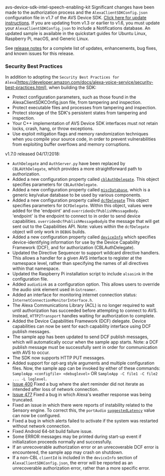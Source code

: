 avs-device-sdk-intel-speech-enabling-kit
Significant changes have been made to the authorization process and the `AlexaClientSDKConfig.json` configuration file in v1.7 of the AVS Device SDK. [Click here for update instructions](https://github.com/alexa/avs-device-sdk/wiki/Code-Based-Linking----Configuration-Update-Guide).
If you are updating from v1.3 or earlier to v1.6, you must update your `AlexaClientSDKConfig.json` to include a Notifications database. An updated sample is available in the quickstart guides for Ubuntu Linux, Raspberry Pi, macOS, and Generic Linux.

See [release notes](https://github.com/alexa/avs-device-sdk#release-notes-and-known-issues) for a complete list of updates, enhancements, bug fixes, and known issues for this release.
### Security Best Practices

In addition to adopting the `Security Best Practices for Alexa`[https://developer.amazon.com/docs/alexa-voice-service/security-best-practices.html], when building the SDK:

* Protect configuration parameters, such as those found in the AlexaClientSDKCOnfig.json file, from tampering and inspection.
* Protect executable files and processes from tampering and inspection.
* Protect storage of the SDK's persistent states from tampering and inspection.
* Your C++ implementation of AVS Device SDK interfaces must not retain locks, crash, hang, or throw exceptions.
* Use exploit mitigation flags and memory randomization techniques when you compile your source code, in order to prevent vulnerabilities from exploiting buffer overflows and memory corruptions.

v1.7.0 released 04/17/2018:
* `AuthDelegate` and `AuthServer.py` have been replaced by `CBLAUthDelegate`, which provides a more straightforward path to authorization.
* Added a new configuration property called [`cblAuthDelegate`](https://github.com/alexa/avs-device-sdk/blob/master/Integration/AlexaClientSDKConfig.json#L2). This object specifies parameters for `CBLAuthDelegate`.
* Added a new configuration property called [`miscDatabase`](https://github.com/alexa/avs-device-sdk/blob/master/Integration/AlexaClientSDKConfig.json#L34), which is a generic key/value database to be used by various components.
* Added a new configuration property called [`dcfDelegate`](https://github.com/alexa/avs-device-sdk/blob/master/Integration/AlexaClientSDKConfig.json#L17) This object specifies parameters for `DCFDelegate`. Within this object, values were added for the 'endpoint' and `overridenDcfPublishMessageBody`. 'endpoint' is the endpoint to connect to in order to send device capabilities. `overridenDcfPublishMessageBody`is the message that will get sent out to the Capabilities API. Note: values within the `dcfDelegate` object will only work in `DEBUG` builds.
* Added a new configuration property called [`deviceInfo`](https://github.com/alexa/avs-device-sdk/blob/master/Integration/AlexaClientSDKConfig.json#L9) which specifies device-identifying information for use by the Device Capability Framework (DCF), and for authorization (CBLAuthDelegate).
* Updated the Directive Sequencer to support wildcard directive handlers. This allows a handler for a given AVS interface to register at the namespace level, rather than specifying the names of all directives within that namespace.
* Updated the Raspberry Pi installation script to include `alsasink` in the configuration file.
* Added `audioSink` as a configuration option. This allows users to override the audio sink element used in `Gstreamer`.
* Added an interface for monitoring internet connection status: `InternetConnectionMonitorInterface.h`.
* The Alexa Communications Library (ACL) is no longer required to wait until authorization has succeeded before attempting to connect to AVS. Instead, `HTTP2Transport` handles waiting for authorization to complete.
* Added the Device Capabilities Framework (DCF) delegate. Device capabilities can now be sent for each capability interface using DCF publish messages.
* The sample app has been updated to send DCF publish messages, which will automatically occur when the sample app starts. Note: a DCF publish message must be successfully sent in order for communication with AVS to occur.
* The SDK now supports HTTP PUT messages.
* Added support for opt-arg style arguments and multiple configuration files. Now, the sample app can be invoked by either of these commands: `SampleApp <configfile> <debuglevel>` OR `SampleApp -C file1 -C file2 ... -L loglevel`.
* [Issue 400](https://github.com/alexa/avs-device-sdk/issues/400) Fixed a bug where the alert reminder did not iterate as intended after loss of network connection.
* [Issue 477](https://github.com/alexa/avs-device-sdk/issues/477) Fixed a bug in which Alexa's weather response was being truncated.
* Fixed an issue in which there were reports of instability related to the Sensory engine. To correct this, the `portAudio` [`suggestedLatency`](https://github.com/alexa/avs-device-sdk/blob/master/Integration/AlexaClientSDKConfig.json#L62) value can now be configured.
* Fixed a bug in which alerts failed to activate if the system was restarted without network connection.
* Fixed Android 64-bit build failure issue.
* Some ERROR messages may be printed during start-up event if initialization proceeds normally and successfully.
* If an unrecoverable authorization error or an unrecoverable DCF error is encountered, the sample app may crash on shutdown.
* If a non-CBL `clientId` is included in the `deviceInfo` section of `AlexaClientSDKConfig.json`, the error will be reported as an unrecoverable authorization error, rather than a more specific error.
